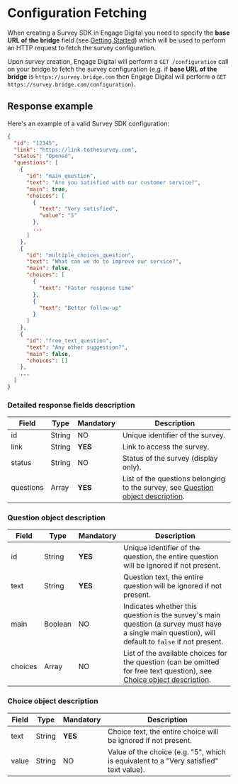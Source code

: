 # Configuration Fetching

When creating a Survey SDK in Engage Digital you need to specify the **base URL of the bridge** field (see [Getting Started](../quick-start)) which will be used to perform an HTTP request to fetch the survey configuration.

Upon survey creation, Engage Digital will perform a `GET /configuration` call on your bridge to fetch the survey configuration (e.g. if **base URL of the bridge** is `https://survey.bridge.com` then Engage Digital will perform a `GET https://survey.bridge.com/configuration`).

## Response example

Here's an example of a valid Survey SDK configuration:
``` json
{
  "id": "12345",
  "link": "https://link.tothesurvey.com",
  "status": "Opened",
  "questions": [
    {
      "id": "main_question",
      "text": "Are you satisfied with our customer service?",
      "main": true,
      "choices": [
        {
          "text": "Very satisfied",
          "value": "5"
        },
        ...
      ]
    },
    {
      "id": "multiple_choices_question",
      "text": "What can we do to improve our service?",
      "main": false,
      "choices": [
        {
          "text": "Faster response time"
        },
        {
          "text": "Better follow-up"
        }
      ]
    },
    {
      "id": "free_text_question",
      "text": "Any other suggestion?",
      "main": false,
      "choices": []
    },
    ...
  ]
}
```


### Detailed response fields description

| Field | Type | Mandatory | Description |
|-|-|-|-|
| id | String | NO | Unique identifier of the survey. |
| link | String | **YES** | Link to access the survey. |
| status | String | NO | Status of the survey (display only). |
| questions | Array | **YES** | List of the questions belonging to the survey, see [Question object description](#question-object-description). |


### Question object description

| Field | Type | Mandatory | Description |
|-|-|-|-|
| id | String | **YES** | Unique identifier of the question, the entire question will be ignored if not present. |
| text | String | **YES** | Question text, the entire question will be ignored if not present. |
| main | Boolean | NO | Indicates whether this question is the survey's main question (a survey must have a single main question), will default to `false` if not present. |
| choices | Array | NO | List of the available choices for the question (can be omitted for free text question), see [Choice object description](#choice-object-description). |


### Choice object description

| Field | Type | Mandatory | Description |
|-|-|-|-|
| text | String | **YES** | Choice text, the entire choice will be ignored if not present. |
| value | String | NO | Value of the choice (e.g. "5", which is equivalent to a "Very satisfied" text value). |
